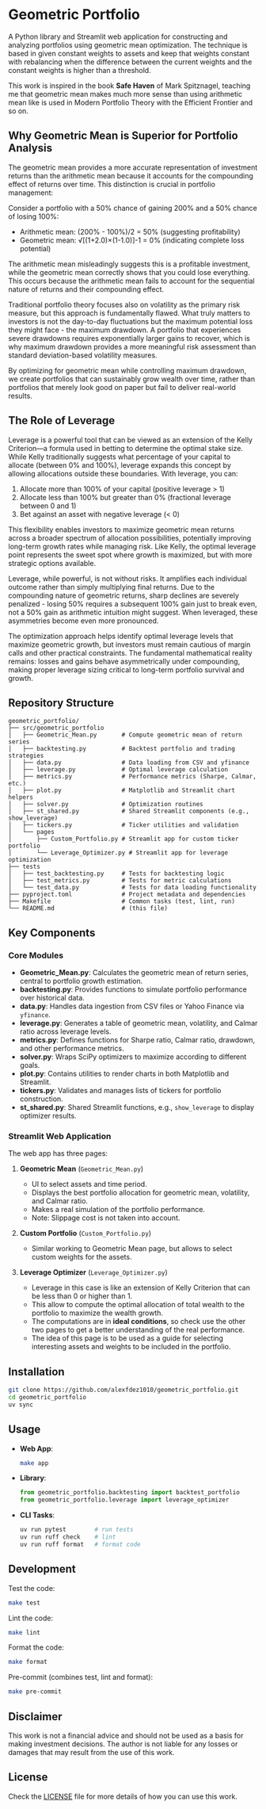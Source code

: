# Geometric Portfolio

A Python library and Streamlit web application for constructing and analyzing portfolios using geometric mean optimization. The technique is based in given constant weights to assets and keep that weights constant with rebalancing when the difference between the current weights and the constant weights is higher than a threshold.

This work is inspired in the book **Safe Haven** of Mark Spitznagel, teaching me that geometric mean makes much more sense than using arithmetic mean like is used in Modern Portfolio Theory with the Efficient Frontier and so on.

## Why Geometric Mean is Superior for Portfolio Analysis

The geometric mean provides a more accurate representation of investment returns than the arithmetic mean because it accounts for the compounding effect of returns over time. This distinction is crucial in portfolio management:

Consider a portfolio with a 50% chance of gaining 200% and a 50% chance of losing 100%:

- Arithmetic mean: (200% - 100%)/2 = 50% (suggesting profitability)
- Geometric mean: √[(1+2.0)×(1-1.0)]-1 = 0% (indicating complete loss potential)

The arithmetic mean misleadingly suggests this is a profitable investment, while the geometric mean correctly shows that you could lose everything. This occurs because the arithmetic mean fails to account for the sequential nature of returns and their compounding effect.

Traditional portfolio theory focuses also on volatility as the primary risk measure, but this approach is fundamentally flawed. What truly matters to investors is not the day-to-day fluctuations but the maximum potential loss they might face - the maximum drawdown. A portfolio that experiences severe drawdowns requires exponentially larger gains to recover, which is why maximum drawdown provides a more meaningful risk assessment than standard deviation-based volatility measures.

By optimizing for geometric mean while controlling maximum drawdown, we create portfolios that can sustainably grow wealth over time, rather than portfolios that merely look good on paper but fail to deliver real-world results.

## The Role of Leverage

Leverage is a powerful tool that can be viewed as an extension of the Kelly Criterion—a formula used in betting to determine the optimal stake size. While Kelly traditionally suggests what percentage of your capital to allocate (between 0% and 100%), leverage expands this concept by allowing allocations outside these boundaries. With leverage, you can:

1. Allocate more than 100% of your capital (positive leverage > 1)
2. Allocate less than 100% but greater than 0% (fractional leverage between 0 and 1)
3. Bet against an asset with negative leverage (< 0)

This flexibility enables investors to maximize geometric mean returns across a broader spectrum of allocation possibilities, potentially improving long-term growth rates while managing risk. Like Kelly, the optimal leverage point represents the sweet spot where growth is maximized, but with more strategic options available.

Leverage, while powerful, is not without risks. It amplifies each individual outcome rather than simply multiplying final returns. Due to the compounding nature of geometric returns, sharp declines are severely penalized - losing 50% requires a subsequent 100% gain just to break even, not a 50% gain as arithmetic intuition might suggest. When leveraged, these asymmetries become even more pronounced.

The optimization approach helps identify optimal leverage levels that maximize geometric growth, but investors must remain cautious of margin calls and other practical constraints. The fundamental mathematical reality remains: losses and gains behave asymmetrically under compounding, making proper leverage sizing critical to long-term portfolio survival and growth.

## Repository Structure

```text
geometric_portfolio/
├── src/geometric_portfolio
│   ├── Geometric_Mean.py       # Compute geometric mean of return series
│   ├── backtesting.py          # Backtest portfolio and trading strategies
│   ├── data.py                 # Data loading from CSV and yfinance
│   ├── leverage.py             # Optimal leverage calculation
│   ├── metrics.py              # Performance metrics (Sharpe, Calmar, etc.)
│   ├── plot.py                 # Matplotlib and Streamlit chart helpers
│   ├── solver.py               # Optimization routines
│   ├── st_shared.py            # Shared Streamlit components (e.g., show_leverage)
│   ├── tickers.py              # Ticker utilities and validation
│   └── pages
│       ├── Custom_Portfolio.py # Streamlit app for custom ticker portfolio
│       └── Leverage_Optimizer.py # Streamlit app for leverage optimization
├── tests
│   ├── test_backtesting.py     # Tests for backtesting logic
│   ├── test_metrics.py         # Tests for metric calculations
│   └── test_data.py            # Tests for data loading functionality
├── pyproject.toml              # Project metadata and dependencies
├── Makefile                    # Common tasks (test, lint, run)
└── README.md                   # (this file)
```

## Key Components

### Core Modules

- **Geometric_Mean.py**: Calculates the geometric mean of return series, central to portfolio growth estimation.
- **backtesting.py**: Provides functions to simulate portfolio performance over historical data.
- **data.py**: Handles data ingestion from CSV files or Yahoo Finance via `yfinance`.
- **leverage.py**: Generates a table of geometric mean, volatility, and Calmar ratio across leverage levels.
- **metrics.py**: Defines functions for Sharpe ratio, Calmar ratio, drawdown, and other performance metrics.
- **solver.py**: Wraps SciPy optimizers to maximize according to different goals.
- **plot.py**: Contains utilities to render charts in both Matplotlib and Streamlit.
- **tickers.py**: Validates and manages lists of tickers for portfolio construction.
- **st_shared.py**: Shared Streamlit functions, e.g., `show_leverage` to display optimizer results.

### Streamlit Web Application

The web app has three pages:

1. **Geometric Mean** (`Geometric_Mean.py`)
   - UI to select assets and time period.
   - Displays the best portfolio allocation for geometric mean, volatility, and Calmar ratio.
   - Makes a real simulation of the portfolio performance.
   - Note: Slippage cost is not taken into account.

2. **Custom Portfolio** (`Custom_Portfolio.py`)
   - Similar working to Geometric Mean page, but allows to select custom weights for the assets.

3. **Leverage Optimizer** (`Leverage_Optimizer.py`)
   - Leverage in this case is like an extension of Kelly Criterion that can be less than 0 or higher than 1.
   - This allow to compute the optimal allocation of total wealth to the portfolio to maximize the wealth growth.
   - The computations are in **ideal conditions**, so check use the other two pages to get a better understanding of the real performance.
   - The idea of this page is to be used as a guide for selecting interesting assets and weights to be included in the portfolio.

## Installation

```bash
git clone https://github.com/alexfdez1010/geometric_portfolio.git
cd geometric_portfolio
uv sync
```

## Usage

- **Web App**:

  ```bash
  make app
  ```

- **Library**:

  ```python
  from geometric_portfolio.backtesting import backtest_portfolio
  from geometric_portfolio.leverage import leverage_optimizer
  ```

- **CLI Tasks**:

  ```bash
  uv run pytest        # run tests
  uv run ruff check    # lint
  uv run ruff format   # format code
  ```

## Development

Test the code:

```bash
make test
```

Lint the code:

```bash
make lint
```

Format the code:

```bash
make format
```

Pre-commit (combines test, lint and format):

```bash
make pre-commit
```

## Disclaimer

This work is not a financial advice and should not be used as a basis for making investment decisions. The author is not liable for any losses or damages that may result from the use of this work.

## License

Check the [LICENSE](LICENSE) file for more details of how you can use this work.

